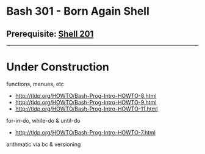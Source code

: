 # Bash 301 - Born Again Shell

## Prerequisite: [Shell 201](https://github.com/inkVerb/Pinker/tree/master/201-shell)
___
# Under Construction

functions, menues, etc
- http://tldp.org/HOWTO/Bash-Prog-Intro-HOWTO-8.html
- http://tldp.org/HOWTO/Bash-Prog-Intro-HOWTO-9.html
- http://tldp.org/HOWTO/Bash-Prog-Intro-HOWTO-11.html

for-in-do, while-do & until-do
- http://tldp.org/HOWTO/Bash-Prog-Intro-HOWTO-7.html

arithmatic via bc & versioning
